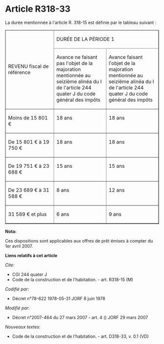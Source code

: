 # Article R318-33

La durée mentionnée à l'article R. 318-15 est définie par le tableau suivant :

<table border="1" cellspacing="1" cellpadding="0">
  <thead>
    <tr>
      <td width="143" rowspan="2">

REVENU fiscal de référence

</td>
      <td colspan="2" width="312">

DURÉE DE LA PÉRIODE 1

</td>
    </tr>
    <tr>
      <td width="156">

Avance ne faisant pas l'objet de la majoration mentionnée au seizième alinéa du I de l'article 244 quater J du code général
des impôts

</td>
      <td width="156">

Avance faisant l'objet de la majoration mentionnée au seizième alinéa du I de l'article 244 quater J du code général des
impôts

</td>
    </tr>
  </thead>
  <tbody>
    <tr>
      <td valign="top">

Moins de 15 801 €

</td>
      <td valign="top">

18 ans

</td>
      <td valign="top">

18 ans

</td>
    </tr>
    <tr>
      <td valign="top">

De 15 801 € à 19 750 €

</td>
      <td valign="top">

18 ans

</td>
      <td valign="top">

18 ans

</td>
    </tr>
    <tr>
      <td valign="top">

De 19 751 € à 23 688 €

</td>
      <td valign="top">

15 ans

</td>
      <td valign="top">

15 ans

</td>
    </tr>
    <tr>
      <td valign="top">

De 23 689 € à 31 588 €

</td>
      <td valign="top">

8 ans

</td>
      <td valign="top">

12 ans

</td>
    </tr>
    <tr>
      <td valign="top">

31 589 € et plus

</td>
      <td valign="top">

6 ans

</td>
      <td valign="top">

9 ans

</td>
    </tr>
  </tbody>
</table>

**Nota:**

Ces dispositions sont applicables aux offres de prêt émises à compter du 1er avril 2007.

**Liens relatifs à cet article**

_Cite_:

  - CGI 244 quater J
  - Code de la construction et de l'habitation. - art. R318-15 (M)

_Codifié par_:

  - Décret n°78-622 1978-05-31 JORF 8 juin 1978

_Modifié par_:

  - Décret n°2007-464 du 27 mars 2007 - art. 4 () JORF 29 mars 2007

_Nouveaux textes_:

  - Code de la construction et de l'habitation. - art. D318-33, v. 0.1 (VD)
